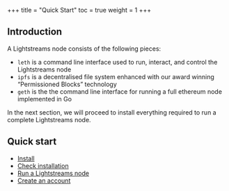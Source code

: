 +++
title = "Quick Start"
toc = true
weight = 1
+++

## Introduction

A Lightstreams node consists of the following pieces:

- `leth` is a command line interface used to run, interact, and control the Lightstreams node
- `ipfs` is a decentralised file system enhanced with our award winning “Permissioned Blocks” technology
- `geth` is the the command line interface for running a full ethereum node implemented in Go

In the next section, we will proceed to install everything required to run a complete Lightstreams node.

## Quick start

- [Install](/getting-started/install/#install)
- [Check installation](/getting-started/install/#check-installation)
- [Run a Lightstreams node](/getting-started/install/#run-a-lightstreams-node)
- [Create an account](/getting-started/install/#create-an-account)